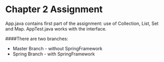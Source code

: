 # Chapter 2 Assignment

App.java contains first part of the assignment: use of Collection, List, Set and Map.
AppTest.java works with the interface. 

####There are two branches:
* Master Branch - without SpringFramework
* Spring Branch - with SpringFramework

